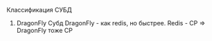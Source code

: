 Классификация СУБД
1. DragonFly
   Субд DragonFly - как redis, но быстрее. Redis - CP => DragonFly тоже CP
